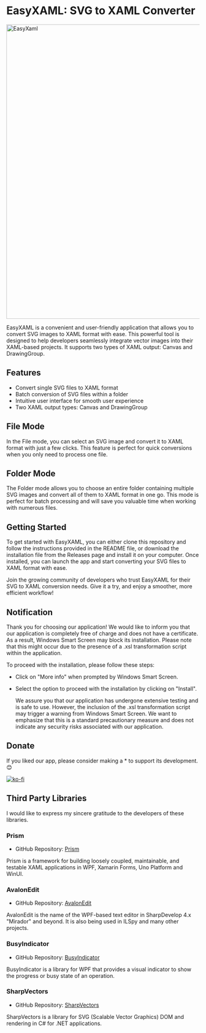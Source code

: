 # EasyXAML: SVG to XAML Converter
<img width="768" alt="EasyXaml" src="https://github.com/queeselamor/uv-easyxaml/assets/134739278/6c971e4d-6f24-47c1-a443-dd98355778b5">

EasyXAML is a convenient and user-friendly application that allows you to convert SVG images to XAML format with ease. This powerful tool is designed to help developers seamlessly integrate vector images into their XAML-based projects. It supports two types of XAML output: Canvas and DrawingGroup.

## Features

- Convert single SVG files to XAML format
- Batch conversion of SVG files within a folder
- Intuitive user interface for smooth user experience
- Two XAML output types: Canvas and DrawingGroup

## File Mode

In the File mode, you can select an SVG image and convert it to XAML format with just a few clicks. This feature is perfect for quick conversions when you only need to process one file.

## Folder Mode

The Folder mode allows you to choose an entire folder containing multiple SVG images and convert all of them to XAML format in one go. This mode is perfect for batch processing and will save you valuable time when working with numerous files.

## Getting Started

To get started with EasyXAML, you can either clone this repository and follow the instructions provided in the README file, or download the installation file from the Releases page and install it on your computer. Once installed, you can launch the app and start converting your SVG files to XAML format with ease.

Join the growing community of developers who trust EasyXAML for their SVG to XAML conversion needs. Give it a try, and enjoy a smoother, more efficient workflow!

## Notification

Thank you for choosing our application! We would like to inform you that our application is completely free of charge and does not have a certificate. As a result, Windows Smart Screen may block its installation. Please note that this might occur due to the presence of a .xsl transformation script within the application.

To proceed with the installation, please follow these steps:

- Click on "More info" when prompted by Windows Smart Screen.
- Select the option to proceed with the installation by clicking on "Install".

  We assure you that our application has undergone extensive testing and is safe to use. However, the inclusion of the .xsl transformation script may trigger a warning from Windows Smart Screen. We want to emphasize that this is a standard precautionary measure and does not indicate any security risks associated with our application.

## Donate
If you liked our app, please consider making a * to support its development. 😊

[![ko-fi](https://ko-fi.com/img/githubbutton_sm.svg)](https://ko-fi.com/F1F3PWCH7)

## Third Party Libraries

I would like to express my sincere gratitude to the developers of these libraries.

### Prism
- GitHub Repository: [Prism](https://github.com/PrismLibrary/Prism)

Prism is a framework for building loosely coupled, maintainable, and testable XAML applications in WPF, Xamarin Forms, Uno Platform and WinUI.

### AvalonEdit
- GitHub Repository: [AvalonEdit](https://github.com/icsharpcode/AvalonEdit)

AvalonEdit is the name of the WPF-based text editor in SharpDevelop 4.x "Mirador" and beyond. It is also being used in ILSpy and many other projects.

### BusyIndicator
- GitHub Repository: [BusyIndicator](https://github.com/Moh3nGolshani/BusyIndicator)

BusyIndicator is a library for WPF that provides a visual indicator to show the progress or busy state of an operation.

### SharpVectors
- GitHub Repository: [SharpVectors](https://github.com/ElinamLLC/SharpVectors)

SharpVectors is a library for SVG (Scalable Vector Graphics) DOM and rendering in C# for .NET applications.
